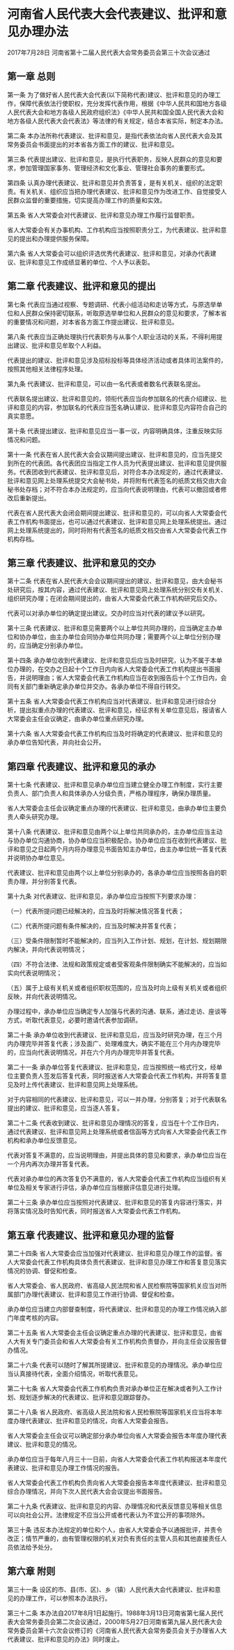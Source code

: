 # 河南省人民代表大会代表建议、批评和意见办理办法

2017年7月28日 河南省第十二届人民代表大会常务委员会第三十次会议通过

<!-- INFO END -->

## 第一章  总则

第一条 为了做好省人民代表大会代表(以下简称代表)建议、批评和意见的办理工作，保障代表依法行使职权，充分发挥代表作用，根据《中华人民共和国地方各级人民代表大会和地方各级人民政府组织法》《中华人民共和国全国人民代表大会和地方各级人民代表大会代表法》等法律的有关规定，结合本省实际，制定本办法。

第二条 本办法所称代表建议、批评和意见，是指代表依法向省人民代表大会及其常务委员会书面提出的对本省各方面工作的建议、批评和意见。

第三条 代表提出建议、批评和意见，是执行代表职务，反映人民群众的意见和要求，参加管理国家事务、管理经济和文化事业、管理社会事务的重要形式。

第四条 认真办理代表建议、批评和意见并负责答复，是有关机关、组织的法定职责。有关机关、组织应当把办理代表建议、批评和意见作为改进工作、自觉接受人民群众监督的重要措施，切实提高办理工作的质量和实效。

第五条 省人大常委会对代表建议、批评和意见办理工作履行监督职责。

省人大常委会有关办事机构、工作机构应当按照职责分工，为代表建议、批评和意见的提出和办理提供服务保障。

第六条 省人大常委会可以组织评选优秀代表建议、批评和意见，对承办代表建议、批评和意见工作成绩显著的单位、个人予以表彰。

## 第二章  代表建议、批评和意见的提出

第七条 代表应当通过视察、专题调研、代表小组活动和走访等方式，与原选举单位和人民群众保持密切联系，听取原选举单位和人民群众的意见和要求，了解本省的重要情况和问题，对本省各方面工作提出建议、批评和意见。

第八条 代表应当正确处理执行代表职务与从事个人职业活动的关系，不得利用提出建议、批评和意见牟取个人利益。

代表提出的建议、批评和意见涉及招标投标等具体经济活动或者具体司法案件的，按照其他相关法律程序处理。

第九条 代表建议、批评和意见，可以由一名代表或者数名代表联名提出。

代表联名提出建议、批评和意见的，领衔代表应当向参加联名的代表介绍建议、批评和意见的内容，参加联名的代表应当签名确认建议、批评和意见内容符合自己的真实意愿。

第十条 代表提出建议、批评和意见应当一事一议，内容明确具体，注重反映实际情况和问题。

第十一条 代表在省人民代表大会会议期间提出建议、批评和意见的，应当先提交到所在的代表团。各代表团应当指定工作人员为代表提出建议、批评和意见提供服务。代表团收到代表建议、批评和意见后，对符合本办法规定的，通过代表建议、批评和意见网上处理系统提交大会秘书处，并将附有代表签名的纸质文档交由大会秘书处存档；对不符合本办法规定的，应当向代表说明理由，代表可以撤回或者修改后重新提出。

代表在省人民代表大会闭会期间提出建议、批评和意见的，可以向省人大常委会代表工作机构书面提出，也可以通过代表建议、批评和意见网上处理系统提出。通过网上处理系统提出的，同时将附有代表签名的纸质文档交由省人大常委会代表工作机构存档。

## 第三章  代表建议、批评和意见的交办

第十二条 代表在省人民代表大会会议期间提出的建议、批评和意见，由大会秘书处研究后，按其内容，通过代表建议、批评和意见网上处理系统分别交有关机关、组织研究办理；在闭会期间提出的，由省人大常委会代表工作机构研究后交办。

代表可以对承办单位的确定提出建议。交办时应当对代表的建议予以研究。

第十三条 代表建议、批评和意见需要两个以上单位共同办理的，应当确定主办单位和协办单位，由主办单位会同协办单位共同办理；需要两个以上单位分别办理的，应当确定分别承办单位。

第十四条 承办单位收到代表建议、批评和意见后应当及时研究，认为不属于本单位办理的，在交办之日起十个工作日内向省人大常委会代表工作机构提出书面报告，并说明理由；省人大常委会代表工作机构应当在收到报告后十个工作日内，会同有关部门重新确定承办单位并交办。各承办单位不得自行转交。

第十五条 省人大常委会代表工作机构应当对代表建议、批评和意见进行综合分析，提出拟重点办理的代表建议、批评和意见，经征求有关单位意见后，报请省人大常委会主任会议确定，由承办单位重点研究办理。

第十六条 省人大常委会代表工作机构应当及时将确定的代表建议、批评和意见的承办单位告知代表，并向社会公开。

## 第四章  代表建议、批评和意见的承办

第十七条 代表建议、批评和意见承办单位应当建立健全办理工作制度，实行主要负责人、部门负责人和具体承办人分级负责，严格办理程序，确保办理质量。

省人大常委会主任会议确定重点办理的代表建议、批评和意见，由承办单位主要负责人牵头研究办理。

第十八条 代表建议、批评和意见由两个以上单位共同承办的，主办单位应当主动与协办单位沟通协商，协办单位应当积极配合。协办单位应当在收到代表建议、批评和意见之日起两个月内将办理意见书面告知主办单位，由主办单位统一答复代表并说明协办单位意见。

代表建议、批评和意见由两个以上单位分别承办的，各承办单位应当按照各自的职责办理，并分别答复代表。

第十九条 对代表建议、批评和意见，承办单位应当按照下列要求办理：

（一）代表所提问题已经解决的，应当及时将解决情况答复代表；

（二）代表所提问题有条件解决的，应当及时解决并答复代表；

（三）受条件限制暂时不能解决的，应当列入工作计划、规划，在计划、规划期限内解决，并向代表说明情况；

（四）不符合法律、法规和政策规定或者受客观条件限制确实不能解决的，应当如实向代表说明情况；

（五）属于上级有关机关或者组织职权范围的，应当及时向上级有关机关或者组织反映，并向代表说明情况。

办理过程中，承办单位应当确定专人加强与代表的沟通、联系，通过走访、座谈等方式，听取代表意见，必要时邀请代表参加调研。

第二十条 承办单位收到代表建议、批评和意见后，应当及时研究办理，在三个月内办理完毕并答复代表；涉及面广、处理难度大，确实不能在三个月内办理完毕的，应当向代表说明情况，并在六个月内办理完毕并答复代表。

第二十一条 承办单位答复代表建议、批评和意见，应当按照统一格式行文，经单位主要负责人签发后答复代表，同时报送省人大常委会代表工作机构，并将答复意见及时上传代表建议、批评和意见网上处理系统。

对于内容相同的代表建议、批评和意见，可以一并办理，分别答复；对于代表联名提出的建议、批评和意见，应当逐人答复。

第二十二条 代表收到建议、批评和意见办理情况的答复，应当在十个工作日内，通过代表建议、批评和意见网上处理系统或者信函等方式向省人大常委会代表工作机构和承办单位反馈意见。

代表对答复不满意的，应当说明理由，并提出具体的意见和要求，承办单位应当在一个月内再次办理并答复代表。

代表对承办单位的再次答复仍不满意的，省人大常委会代表工作机构应当组织有关单位及相关专家进行评估，承办单位应当根据评估意见进行处理。

第二十三条 承办单位应当按照对代表建议、批评和意见的答复内容进行落实，并将落实情况及时告知代表，同时报送省人大常委会代表工作机构。

## 第五章  代表建议、批评和意见办理的监督

第二十四条 省人大常委会应当加强对代表建议、批评和意见办理工作的监督。省人大常委会代表工作机构具体负责代表建议、批评和意见办理工作和答复意见落实情况的协调、督促和检查。

省人大常委会、省人民政府、省高级人民法院和省人民检察院等国家机关应当对所属部门办理代表建议、批评和意见工作进行协调、督促和检查。

承办单位应当建立内部督查制度，将代表建议、批评和意见的办理工作情况纳入部门年度考核的内容。

第二十五条 省人大常委会主任会议确定重点办理的代表建议、批评和意见，由省人大有关专门委员会和省人大常委会有关工作机构负责督办，并向主任会议报告督办情况。

第二十六条 代表可以随时了解其所提建议、批评和意见的办理情况。承办单位应当认真接待代表，全面介绍情况，听取代表意见。

第二十七条 省人大常委会代表工作机构负责对承办单位正在解决或者列入工作计划、规划逐步解决的代表建议、批评和意见跟踪督办。

第二十八条 省人民政府、省高级人民法院和省人民检察院等国家机关应当将本年度办理代表建议、批评和意见的情况，向省人大常委会报告。

省人大常委会主任会议可以确定部分承办单位向省人大常委会报告本年度办理代表建议、批评和意见的情况。

承办单位应当于每年八月三十一日前，向省人大常委会代表工作机构报送本年度代表建议、批评和意见办理工作情况的报告。

省人大常委会代表工作机构负责向省人大常委会报告本年度代表建议、批评和意见综合办理情况，并向下次人民代表大会会议提出书面报告。

第二十九条 代表建议、批评和意见的内容、办理情况和代表反馈意见等相关信息可以向社会公开。法律规定不应当公开或者代表认为不宜公开的事项除外。

第三十条 违反本办法规定的单位和个人，由省人大常委会予以通报批评，并责令改正；情节严重的，由有管理权限的机关对负有责任的主管人员和其他直接责任人员依法给予处分。

## 第六章  附则

第三十一条 设区的市、县(市、区)、乡（镇）人民代表大会代表建议、批评和意见的办理工作，可以参照本办法执行。

第三十二条 本办法自2017年8月1日起施行。1988年3月13日河南省第七届人民代表大会常务委员会第二次会议通过，2000年5月27日河南省第九届人民代表大会常务委员会第十六次会议修订的《河南省人民代表大会常务委员会关于办理省人大代表建议、批评和意见的办法》同时废止。